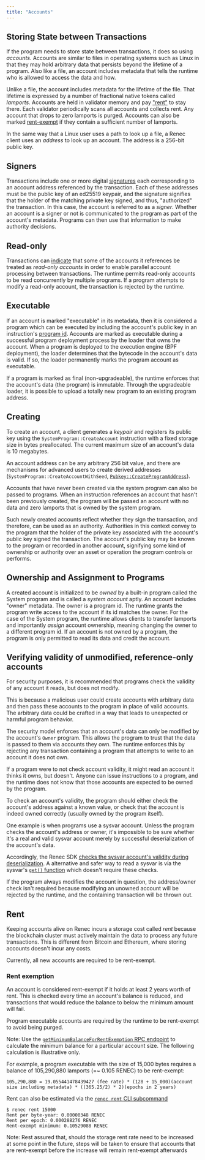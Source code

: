 ```yaml
---
title: "Accounts"
---
```


## Storing State between Transactions

If the program needs to store state between transactions, it does so using
_accounts_. Accounts are similar to files in operating systems such as Linux in
that they may hold arbitrary data that persists beyond
the lifetime of a program. Also like a file, an account includes metadata that
tells the runtime who is allowed to access the data and how.

Unlike a file, the account includes metadata for the lifetime of the file. That
lifetime is expressed by a number of fractional native
tokens called _lamports_. Accounts are held in validator memory and pay
["rent"](#rent) to stay there. Each validator periodically scans all accounts
and collects rent. Any account that drops to zero lamports is purged. Accounts
can also be marked [rent-exempt](#rent-exemption) if they contain a sufficient
number of lamports.

In the same way that a Linux user uses a path to look up a file, a Renec client
uses an _address_ to look up an account. The address is a 256-bit public key.

## Signers

Transactions include one or more digital [signatures](terminology.md#signature)
each corresponding to an account address referenced by the transaction. Each of these
addresses must be the public key of an ed25519 keypair, and the signature signifies
that the holder of the matching private key signed, and thus, "authorized" the transaction.
In this case, the account is referred to as a _signer_. Whether an account is a signer or not
is communicated to the program as part of the account's metadata. Programs can
then use that information to make authority decisions.

## Read-only

Transactions can [indicate](transactions.md#message-header-format) that some of
the accounts it references be treated as _read-only accounts_ in order to enable
parallel account processing between transactions. The runtime permits read-only
accounts to be read concurrently by multiple programs. If a program attempts to
modify a read-only account, the transaction is rejected by the runtime.

## Executable

If an account is marked "executable" in its metadata, then it is considered a
program which can be executed by including the account's public key in an
instruction's [program id](transactions.md#program-id). Accounts are marked as
executable during a successful program deployment process by the loader that
owns the account. When a program is deployed to the execution engine (BPF deployment),
the loader determines that the bytecode in the account's data is valid.
If so, the loader permanently marks the program account as executable.

If a program is marked as final (non-upgradeable), the runtime enforces that the
account's data (the program) is immutable. Through the upgradeable loader, it is
possible to upload a totally new program to an existing program address.

## Creating

To create an account, a client generates a _keypair_ and registers its public key
using the `SystemProgram::CreateAccount` instruction with a fixed
storage size in bytes preallocated.
The current maximum size of an account's data is 10 megabytes.

An account address can be any arbitrary 256 bit value, and there are mechanisms
for advanced users to create derived addresses
(`SystemProgram::CreateAccountWithSeed`,
[`Pubkey::CreateProgramAddress`](calling-between-programs.md#program-derived-addresses)).

Accounts that have never been created via the system program can also be passed
to programs. When an instruction references an account that hasn't been
previously created, the program will be passed an account with no data and zero lamports
that is owned by the system program.

Such newly created accounts reflect
whether they sign the transaction, and therefore, can be used as an
authority. Authorities in this context convey to the program that the holder of
the private key associated with the account's public key signed the transaction.
The account's public key may be known to the program or recorded in another
account, signifying some kind of ownership or authority over an asset or
operation the program controls or performs.

## Ownership and Assignment to Programs

A created account is initialized to be _owned_ by a built-in program called the
System program and is called a _system account_ aptly. An account includes
"owner" metadata. The owner is a program id. The runtime grants the program
write access to the account if its id matches the owner. For the case of the
System program, the runtime allows clients to transfer lamports and importantly
_assign_ account ownership, meaning changing the owner to a different program id. If
an account is not owned by a program, the program is only permitted to read its
data and credit the account.

## Verifying validity of unmodified, reference-only accounts

For security purposes, it is recommended that programs check the validity of any
account it reads, but does not modify.

This is because a malicious user
could create accounts with arbitrary data and then pass these accounts to the
program in place of valid accounts. The arbitrary data could be crafted in
a way that leads to unexpected or harmful program behavior.

The security model enforces that an account's data can only be modified by the
account's `Owner` program. This allows the program to trust that the data
is passed to them via accounts they own. The
runtime enforces this by rejecting any transaction containing a program that
attempts to write to an account it does not own.

If a program were to not check account validity, it might read an account
it thinks it owns, but doesn't. Anyone can
issue instructions to a program, and the runtime does not know that those
accounts are expected to be owned by the program.

To check an account's validity, the program should either check the account's
address against a known value, or check that the account is indeed owned
correctly (usually owned by the program itself).

One example is when programs use a sysvar account. Unless the program checks the
account's address or owner, it's impossible to be sure whether it's a real and
valid sysvar account merely by successful deserialization of the account's data.

Accordingly, the Renec SDK [checks the sysvar account's validity during
deserialization](https://github.com/remitano/renec/blob/a95675a7ce1651f7b59443eb146b356bc4b3f374/sdk/program/src/sysvar/mod.rs#L65).
A alternative and safer way to read a sysvar is via the sysvar's [`get()`
function](https://github.com/remitano/renec/blob/64bfc14a75671e4ec3fe969ded01a599645080eb/sdk/program/src/sysvar/mod.rs#L73)
which doesn't require these checks.

If the program always modifies the account in question, the address/owner check
isn't required because modifying an unowned account will be rejected by the runtime,
and the containing transaction will be thrown out.

## Rent

Keeping accounts alive on Renec incurs a storage cost called _rent_ because the
blockchain cluster must actively maintain the data to process any future transactions.
This is different from Bitcoin and Ethereum, where storing accounts doesn't
incur any costs.

Currently, all new accounts are required to be rent-exempt.

### Rent exemption

An account is considered rent-exempt if it holds at least 2 years worth of rent.
This is checked every time an account's balance is reduced, and transactions
that would reduce the balance to below the minimum amount will fail.

Program executable accounts are required by the runtime to be rent-exempt to
avoid being purged.

Note: Use the [`getMinimumBalanceForRentExemption` RPC
endpoint](developing/clients/jsonrpc-api.md#getminimumbalanceforrentexemption) to calculate the
minimum balance for a particular account size. The following calculation is
illustrative only.

For example, a program executable with the size of 15,000 bytes requires a
balance of 105,290,880 lamports (=~ 0.105 RENEC) to be rent-exempt:

```text
105,290,880 = 19.055441478439427 (fee rate) * (128 + 15_000)(account size including metadata) * ((365.25/2) * 2)(epochs in 2 years)
```

Rent can also be estimated via the [`renec rent` CLI subcommand](cli/usage.md#renec-rent)

```text
$ renec rent 15000
Rent per byte-year: 0.00000348 RENEC
Rent per epoch: 0.000288276 RENEC
Rent-exempt minimum: 0.10529088 RENEC
```

Note: Rest assured that, should the storage rent rate need to be increased at some
point in the future, steps will be taken to ensure that accounts that are rent-exempt
before the increase will remain rent-exempt afterwards
